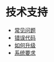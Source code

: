 # 技术支持
   * [常见问题](md/技术支持/常见问题.md)
   * [错误代码](md/技术支持/错误代码.md)
   * [如何升级](md/技术支持/如何升级.md)
   * [系统要求](md/技术支持/系统要求.md)
